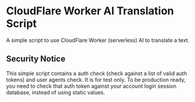 # CloudFlare Worker AI Translation Script

A simple script to use CloudFlare Worker (serverless) AI to translate a text. 

## Security Notice
This simple script contains a auth check (check against a list of valid auth tokens) and user agents check.
It is for test only.
To be production ready, you need to check that auth token against your account login session database, instead of using static values.
